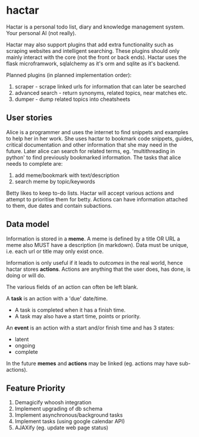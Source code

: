 hactar
======

Hactar is a personal todo list, diary and knowledge management system. Your
personal AI (not really).

Hactar may also support plugins that add extra functionality such as scraping
websites and intelligent searching. These plugins should only mainly interact
with the core (not the front or back ends). Hactar uses the flask
microframwork, sqlalchemy as it's orm and sqlite as it's backend.

Planned plugins (in planned implementation order):
 1. scraper - scrape linked urls for information that can later be searched
 2. advanced search - return synonyms, related topics, near matches etc.
 3. dumper - dump related topics into cheatsheets

User stories
------------

Alice is a programmer and uses the internet to find snippets and examples to
help her in her work. She uses hactar to bookmark code snippets, guides,
critical documentation and other information that she may need in the future.
Later alice can search for related terms, eg. 'multithreading in python' to
find previously bookmarked information.
The tasks that alice needs to complete are:
 1. add meme/bookmark with text/description
 2. search meme by topic/keywords

Betty likes to keep to-do lists. Hactar will accept various actions and
attempt to prioritise them for betty. Actions can have information attached to
them, due dates and contain subactions.

Data model
----------

Information is stored in a **meme**. A meme is defined by a title OR URL a meme
also MUST have a description (in markdown). Data must be unique, i.e. each url
or title may only exist once.

Information is only useful if it leads to *outcomes* in the real world, hence
hactar stores **actions**. Actions are anything that the user does, has done,
is doing or will do. 

The various fields of an action can often be left blank. 

A **task** is an action with a 'due' date/time.

* A task is completed when it has a finish time.
* A task may also have a start time, points or priority.

An **event** is an action with a start and/or finish time and has 3 states:

* latent
* ongoing
* complete

In the future **memes** and **actions** may be linked (eg. actions may have
sub-actions).

Feature Priority
----------------
 1. Demagicify whoosh integration
 1. Implement upgrading of db schema
 1. Implement asynchronous/background tasks
 1. Implement tasks (using google calendar API)
 1. AJAXify (eg. update web page status)
